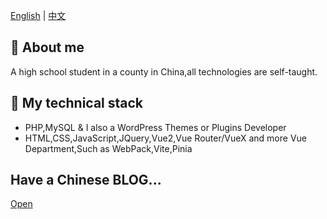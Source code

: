 <!-- 切换语言 -->
[English]()
|
[中文](https://github.com)

## 🌈 About me
A high school student in a county in China,all technologies are self-taught.

## 📲 My technical stack

* PHP,MySQL & I also a WordPress Themes or Plugins Developer  
* HTML,CSS,JavaScript,JQuery,Vue2,Vue Router/VueX and more Vue Department,Such as WebPack,Vite,Pinia

## Have a Chinese BLOG...
[Open](https://blog.xhhzs.cn)